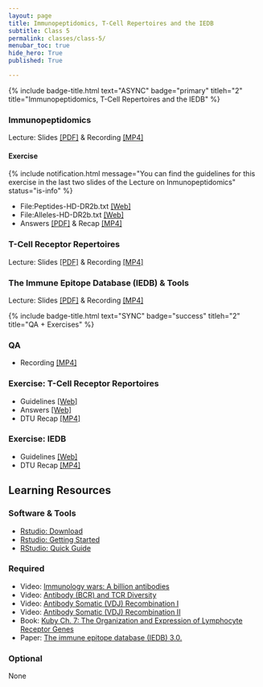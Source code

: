 ```yaml
---
layout: page
title: Immunopeptidomics, T-Cell Repertoires and the IEDB
subtitle: Class 5
permalink: classes/class-5/
menubar_toc: true
hide_hero: True
published: True

---
```


{% include badge-title.html text="ASYNC" badge="primary" titleh="2" title="Immunopeptidomics, T-Cell Repertoires and the IEDB" %}

### Immunopeptidomics

Lecture: Slides [[PDF]](http://www.cbs.dtu.dk/courses/27685.imm/presentations/Carol/Immunopeptidomics_2021.pdf) & Recording [[MP4]](http://www.cbs.dtu.dk/courses/27685.imm/recordings/22145_2021/Immunopeptidomics_CB.mp4)


#### Exercise

{% include notification.html message="You can find the guidelines for this exercise in the last two slides of the Lecture on Inmunopeptidomics" status="is-info" %}

- File:Peptides-HD-DR2b.txt [[Web]](https://teaching.healthtech.dtu.dk/22145/index.php/File:Peptides-HD-DR2b.txt) 
- File:Alleles-HD-DR2b.txt [[Web]](https://teaching.healthtech.dtu.dk/22145/index.php/File:Alleles-HD-DR2b.txt)
- Answers [[PDF]](http://www.cbs.dtu.dk/courses/27685.imm/presentations/Carol/Exercise_guidelines_answers.pdf) & Recap [[MP4]](http://www.cbs.dtu.dk/courses/27685.imm/recordings/22145_2021/Live_exercise_recap_immunopeptidomics_IEDB_CB_BR.mp4)

### T-Cell Receptor Repertoires

Lecture: Slides [[PDF]](http://www.cbs.dtu.dk/courses/27685.imm/presentations/Carol/20210108MV_Tcell_receptor_repertoires_updated.pdf) & Recording [[MP4]](http://www.cbs.dtu.dk/courses/27685.imm/recordings/22145_2021/20210108MV_Tcell_receptor_repertoires.mp4)

### The Immune Epitope Database (IEDB) & Tools

Lecture: Slides [[PDF]](http://www.cbs.dtu.dk/courses/27685.imm/presentations/Carol/2021_01_08_IEDB.pdf) & Recording [[MP4]](http://www.cbs.dtu.dk/courses/27685.imm/recordings/2021_01_08_IEDB_Presentation.mp4)


{% include badge-title.html text="SYNC" badge="success" titleh="2" title="QA + Exercises" %}

### QA 

- Recording [[MP4]](https://drive.google.com/file/d/18ItFCXBuNzbPBtP5letFI4r36B12UokF/view?usp=sharing)

### Exercise: T-Cell Receptor Reportoires

- Guidelines [[Web]](https://teaching.healthtech.dtu.dk/22145/index.php/T-Cell_Receptor_Repertoires#Retrieve_and_Upload_Repertoire_data)
- Answers [[Web]](https://teaching.healthtech.dtu.dk/material/22145/ljess/repertoire_analysis.html)
- DTU Recap [[MP4]](http://www.cbs.dtu.dk/courses/27685.imm/recordings/22145_2021/HP_exercise_recap_single_cell_netTCR.mp4)

### Exercise: IEDB

- Guidelines [[Web]](https://teaching.healthtech.dtu.dk/22145/index.php/IEDB)
- DTU Recap [[MP4]](http://www.cbs.dtu.dk/courses/27685.imm/recordings/22145_2021/Live_exercise_recap_immunopeptidomics_IEDB_CB_BR.mp4)

## Learning Resources

### Software & Tools

- [Rstudio: Download](https://rstudio.com/products/rstudio/download/)
- [Rstudio: Getting Started](https://teaching.healthtech.dtu.dk/22145/index.php/Getting_started_with_RStudio_Cloud,_R_and_rmarkdown)
- [RStudio: Quick Guide](https://datascienceplus.com/introduction-to-rstudio/)

### Required

- Video: [Immunology wars: A billion antibodies](https://www.youtube.com/watch?v=Na-Zc-xWCLE)
- Video: [Antibody (BCR) and TCR Diversity](https://www.youtube.com/watch?v=JJmqt40Z3mM)
- Video: [Antibody Somatic (VDJ) Recombination I](https://www.youtube.com/watch?v=h9mqsllg1Cs)
- Video: [Antibody Somatic (VDJ) Recombination II](https://www.youtube.com/watch?v=_D2x-dhh6Pg)
- Book: [Kuby Ch. 7: The Organization and Expression of Lymphocyte Receptor Genes](https://cn.inside.dtu.dk/cnnet/filesharing/download/8df4dfc2-e023-43b8-a2cd-1a00e1e902bc)
- Paper: [The immune epitope database (IEDB) 3.0.](https://www.ncbi.nlm.nih.gov/pubmed/25300482)

### Optional

None
